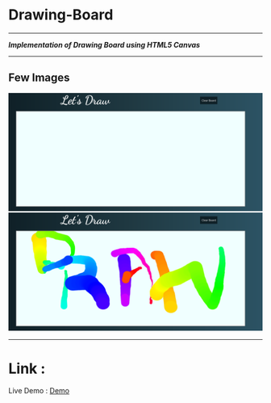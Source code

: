 # Drawing-Board

***

***Implementation of Drawing Board using HTML5 Canvas***

***

## Few Images 

<img src="images/1.png">
          
<img src="images/2.png">


***

# Link :

Live Demo : <a href="https://abhishek2x.github.io/Drawing-Board/">Demo<a/>
